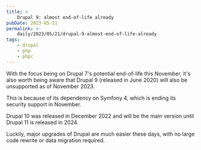 ```yaml
---
title: >
    Drupal 9: almost end-of-life already
pubDate: 2023-05-21
permalink: >-
    daily/2023/05/21/drupal-9-almost-end-of-life-already
tags:
    - drupal
    - php
    - phpc
---
```


With the focus being on Drupal 7's potential end-of-life this November, it's also worth being aware that Drupal 9 (released in June 2020) will also be unsupported as of November 2023.

This is because of its dependency on Symfony 4, which is ending its security support in November.

Drupal 10 was released in December 2022 and will be the main version until Drupal 11 is released in 2024.

Luckily, major upgrades of Drupal are much easier these days, with no large code rewrite or data migration required.

